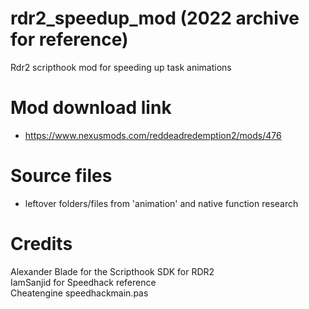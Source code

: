 # rdr2_speedup_mod (2022 archive for reference)
Rdr2 scripthook mod for speeding up task animations<br /> 

# Mod download link<br /> 
- https://www.nexusmods.com/reddeadredemption2/mods/476<br /> 

# Source files<br /> 
- leftover folders/files from 'animation' and native function research<br /> 

# Credits<br /> 
Alexander Blade for the Scripthook SDK for RDR2<br /> 
IamSanjid for Speedhack reference<br /> 
Cheatengine speedhackmain.pas<br /> 
